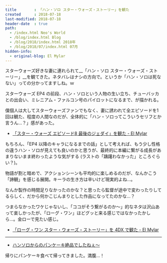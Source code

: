 ```yaml
---
title        : 「ハン・ソロ スター・ウォーズ・ストーリー」を観た
created      : 2018-07-18
last-modified: 2018-07-18
header-date  : true
path:
  - /index.html Neo's World
  - /blog/index.html Blog
  - /blog/2018/index.html 2018年
  - /blog/2018/07/index.html 07月
hidden-info:
  - original-blog: El Mylar
---
```


スターウォーズ好きな妻に連れられて__「ハン・ソロ スター・ウォーズ・ストーリー」__を観てきた。ネタバレはナシの方向で。というか「ハン・ソロは死なない」っての分かってますしね。ｗ

スターウォーズ EP4 の前段、ハン・ソロという人物の生い立ち、チューバッカとの出会い、ミレニアム・ファルコン号のパイロットになるまで、が描かれる。

僕個人は大してスターウォーズファンでもなく、妻に誘われて全エピソードを1回は観た、程度の人間なのだが、全体的に「ハン・ソロってこういうセリフとか言うん…？」感があった。

- [「スター・ウォーズ エピソード8 最後のジェダイ」を観た - El Mylar](http://neos21.hateblo.jp/entry/2017/12/20/113000)

もちろん、「EP4 以降のキャラになるまでの話」として考えれば、もう少し性格の違うハン・ソロが見えても良いのかと思うが、最終的に本編に繋がる成長があまりないまま終わったような気がする (ラストの「躊躇わなかった」ところぐらい？)。

物語が割と暗めで、アクションシーンも平均的に楽しめるのだが、なんかこう「諦観」を感じる展開。キーラの生き方は辛いけど現実的よね…。

なんか製作の時間足りなかったのかな？と思ったら監督が途中で変わったりしてるらしく、だから何かこじんまりとした作品になってたのかな…？

つまらなかったワケじゃないし、「ココがそう繋がるのか〜」的なネタは沢山あって楽しかったが、「ローグ・ワン」ほどグッと来る感じではなかったかしら…。金ローで見たい感じ。

- [「ローグ・ワン スター・ウォーズ・ストーリー」を 4DX で観た - El Mylar](http://neos21.hateblo.jp/entry/2016/12/31/164926)

---

- [ハンソロからのパンケーキ絶品でしたねぇ〜](https://www.instagram.com/p/BlTLcVxBP0p/)

帰りにパンケーキ食べて帰ってきました。満腹…！
